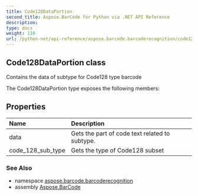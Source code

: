 ```yaml
---
title: Code128DataPortion
second_title: Aspose.BarCode for Python via .NET API Reference
description: 
type: docs
weight: 110
url: /python-net/api-reference/aspose.barcode.barcoderecognition/code128dataportion/
---
```


## Code128DataPortion class

Contains the data of subtype for Code128 type barcode

The Code128DataPortion type exposes the following members:
## Properties
| Name | Description |
| :- | :- |
|data|Gets the part of code text related to subtype.|
|code_128_sub_type|Gets the type of Code128 subset|

### See Also

* namespace [aspose.barcode.barcoderecognition](/barcode/python-net/api-reference/aspose.barcode.barcoderecognition/)
* assembly [Aspose.BarCode](/barcode/python-net/api-reference/)

